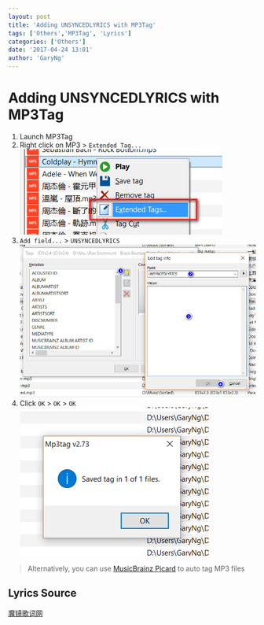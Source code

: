 ```yaml
---
layout: post
title: 'Adding UNSYNCEDLYRICS with MP3Tag'
tags: ['Others','MP3Tag', 'Lyrics']
categories: ['Others']
date: '2017-04-24 13:01'
author: 'GaryNg'
---
```


# Adding UNSYNCEDLYRICS with MP3Tag

1. Launch MP3Tag
2. Right click on MP3 > `Extended Tag...`  
![Extended Tags...](../images/posts/adding-unsyncedlyrics-with-mp3tag/2017-04-24_130149.png)
3. `Add field...` > `UNSYNCEDLYRICS`  
![Adding lyrics](../images/posts/adding-unsyncedlyrics-with-mp3tag/2017-04-24_130359.png)
4. Click `OK` > `OK` > `OK`  
![OK](../images/posts/adding-unsyncedlyrics-with-mp3tag/2017-04-24_130607.png)

> Alternatively, you can use [MusicBrainz Picard](https://picard.musicbrainz.org/) to auto tag MP3 files

## Lyrics Source
[魔镜歌词网](https://mojim.com/cnznew.htm)
